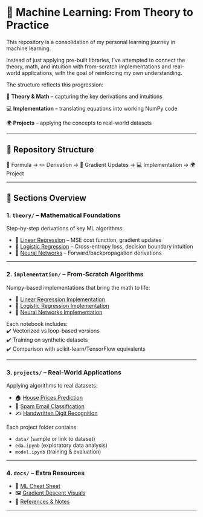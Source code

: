 # 📘 Machine Learning: From Theory to Practice  

This repository is a consolidation of my personal learning journey in machine learning.

Instead of just applying pre-built libraries, I’ve attempted to connect the theory, math, and intuition with from-scratch implementations and real-world applications, with the goal of reinforcing my own understanding.

The structure reflects this progression:

📐 **Theory & Math** – capturing the key derivations and intuitions

💻 **Implementation** – translating equations into working NumPy code

🌍 **Projects** – applying the concepts to real-world datasets

---

## 🔹 Repository Structure  

📐 Formula → ✏️ Derivation → 🔄 Gradient Updates → 💻 Implementation → 🌍 Project

---

## 📂 Sections Overview  

### 1. `theory/` – Mathematical Foundations  
Step-by-step derivations of key ML algorithms:  
- 📄 [Linear Regression](theory/linear_regression_math.ipynb) – MSE cost function, gradient updates  
- 📄 [Logistic Regression](theory/logistic_regression_math.ipynb) – Cross-entropy loss, decision boundary intuition  
- 📄 [Neural Networks](theory/neural_networks_math.ipynb) – Forward/backpropagation derivations  

---

### 2. `implementation/` – From-Scratch Algorithms  
Numpy-based implementations that bring the math to life:  
- 📓 [Linear Regression Implementation](implementation/linear_regression_numpy.ipynb)  
- 📓 [Logistic Regression Implementation](implementation/logistic_regression_numpy.ipynb)  
- 📓 [Neural Networks Implementation](implementation/neural_networks_numpy.ipynb)  

Each notebook includes:  
✔️ Vectorized vs loop-based versions  
✔️ Training on synthetic datasets  
✔️ Comparison with scikit-learn/TensorFlow equivalents  

---

### 3. `projects/` – Real-World Applications  
Applying algorithms to real datasets:  
- 🏠 [House Prices Prediction](projects/house_prices_prediction/)  
- 📧 [Spam Email Classification](projects/spam_email_classification/)  
- ✍️ [Handwritten Digit Recognition](projects/handwritten_digits/)  

Each project folder contains:  
- `data/` (sample or link to dataset)  
- `eda.ipynb` (exploratory data analysis)  
- `model.ipynb` (training & evaluation)  

---

### 4. `docs/` – Extra Resources  
- 📘 [ML Cheat Sheet](docs/ml_cheatsheet.pdf)  
- 🖼️ [Gradient Descent Visuals](docs/gradient_descent_visuals.png)  
- 🔗 [References & Notes](docs/references.md)  

---
